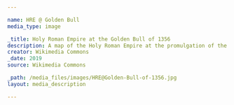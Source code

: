 ```yaml
---

name: HRE @ Golden Bull
media_type: image

_title: Holy Roman Empire at the Golden Bull of 1356
description: A map of the Holy Roman Empire at the promulgation of the Golden Bull of 1356, which standardized electoral and constitutional processes around Imperial Succession. The Bull was a major step towards polity independence within the HRE, and the map itself demonstrates the disunity within the HRE.
creator: Wikimedia Commons
_date: 2019
source: Wikimedia Commons

_path: /media_files/images/HRE@Golden-Bull-of-1356.jpg 
layout: media_description

---
```

